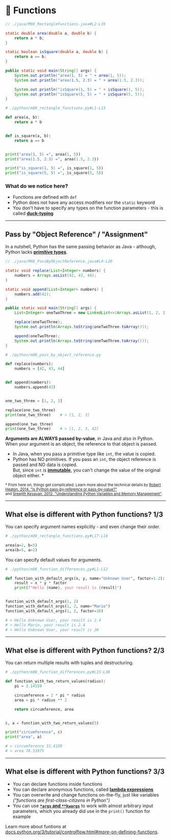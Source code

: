 <!-- .slide: id="-functions" -->

# 🐍 Functions

<!-- .element: class="headline" -->

<div class="sidebyside">

```java
// ./java/M08_RectangleFunctions.java#L2-L16

static double area(double a, double b) {
    return a * b;
}

static boolean isSquare(double a, double b) {
    return a == b;
}

public static void main(String[] args) {
    System.out.println("area(1, 5) = " + area(1, 5));
    System.out.println("area(1.5, 2.3) = " + area(1.5, 2.3));

    System.out.println("isSquare(1, 5) = " + isSquare(1, 5));
    System.out.println("isSquare(5, 5) = " + isSquare(5, 5));
}
```

```py
# ./python/m08_rectangle_functions.py#L1-L13

def area(a, b):
    return a * b


def is_square(a, b):
    return a == b


print("area(1, 5) =", area(1, 5))
print("area(1.5, 2.3) =", area(1.5, 2.3))

print("is_square(1, 5) =", is_square(1, 5))
print("is_square(5, 5) =", is_square(5, 5))
```

</div>

<div class="fragment">

### What do we notice here?

- Functions are defined with `def`
- Python does not have any access modifiers nor the `static` keyword
- You don't have to specify any types on the function parameters - this is called [**duck-typing**](https://docs.python.org/3/glossary.html#term-duck-typing)

</div>

---

## Pass by "Object Reference" / "Assignment"

In a nutshell, Python has the same passing behavior as Java - although, Python lacks [**primitive types**](https://docs.oracle.com/javase/tutorial/java/nutsandbolts/datatypes.html).

<div class="sidebyside">

```java [|3-9|12-18|]
// ./java/M08_PassByObjectReference.java#L4-L20

static void replace(List<Integer> numbers) {
    numbers = Arrays.asList(42, 43, 44);
}

static void append(List<Integer> numbers) {
    numbers.add(42);
}

public static void main(String[] args) {
    List<Integer> oneTwoThree = new LinkedList<>(Arrays.asList(1, 2, 3));

    replace(oneTwoThree);
    System.out.println(Arrays.toString(oneTwoThree.toArray()));

    append(oneTwoThree);
    System.out.println(Arrays.toString(oneTwoThree.toArray()));
}
```

```py [|3-8|11-17|]
# ./python/m08_pass_by_object_reference.py

def replace(numbers):
    numbers = [42, 43, 44]


def append(numbers):
    numbers.append(42)


one_two_three = [1, 2, 3]

replace(one_two_three)
print(one_two_three)    # > [1, 2, 3]

append(one_two_three)
print(one_two_three)    # > [1, 2, 3, 42]

```

</div>

<div class="fragment">

**Arguments are ALWAYS passed by-value**, in Java and also in Python.  
When your argument is an object, the reference to that object is passed.

- In Java, when you pass a primitive type like `int`, the value is copied.
- Python has NO primitives. If you pass an `int`, the object reference is passed and NO data is copied.  
  But, since `int` is [**immutable**](https://docs.python.org/3/reference/datamodel.html), you can't change the value of the original object either. \*

<small>\* From here on, things get complicated. Learn more about the technical details by [Robert Heaton. 2014. "Is Python pass-by-reference or pass-by-value?"](https://robertheaton.com/2014/02/09/pythons-pass-by-object-reference-as-explained-by-philip-k-dick/) <br/> and [Sreejith Kesavan. 2012. "Understanding Python Variables and Memory Management"](http://foobarnbaz.com/2012/07/08/understanding-python-variables/).
</small>

</div>

---

## What else is different with Python functions? 1/3

<div class="fragment">

You can specify argument names explicitly - and even change their order.

```py
# ./python/m08_rectangle_functions.py#L17-L18

area(a=2, b=5)
area(b=5, a=2)
```

</div>
<div class="fragment">

You can specify default values for arguments.

```py
# ./python/m08_function_differences.py#L1-L12

def function_with_default_args(x, y, name="Unknown User", factor=1.2):
    result = x * y * factor
    print(f"Hello {name}, your result is {result}")


function_with_default_args(1, 2)
function_with_default_args(1, 2, name="Mario")
function_with_default_args(1, 2, factor=10)

# > Hello Unknown User, your result is 2.4
# > Hello Mario, your result is 2.4
# > Hello Unknown User, your result is 20
```

</div>

---

## What else is different with Python functions? 2/3

You can return multiple results with tuples and destructuring.

```py
# ./python/m08_function_differences.py#L15-L30

def function_with_two_return_values(radius):
    pi = 3.14159

    circumference = 2 * pi * radius
    area = pi * radius ** 2

    return circumference, area


c, a = function_with_two_return_values(5)

print("circumference", c)
print("area", a)

# > circumference 31.4159
# > area 78.53975
```

---

## What else is different with Python functions? 3/3

- You can declare functions inside functions
- You can declare anonymous functions, called [**lambda expressions**](https://docs.python.org/3/reference/expressions.html#lambda)
- You can overwrite and change functions on-the-fly, just like variables  
  _("functions are first-class-citizens in Python")_
- You can use **[`*args` and `**kwargs`](https://docs.python.org/3/glossary.html#term-parameter)** to work with almost arbitrary input parameters, which you already did use in the `print()` function for example

Learn more about funtions at [docs.python.org/3/tutorial/controlflow.html#more-on-defining-functions](https://docs.python.org/3/tutorial/controlflow.html#more-on-defining-functions).
